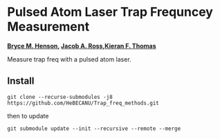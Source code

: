 # Pulsed Atom Laser Trap Frequncey Measurement
**[Bryce M. Henson](https://github.com/brycehenson), [Jacob A. Ross](https://github.com/GroundhogState),[Kieran F. Thomas](https://github.com/KF-Thomas)**  

Measure trap freq with a pulsed atom laser. 


## Install

``` 
git clone --recurse-submodules -j8 https://github.com/HeBECANU/Trap_freq_methods.git
```
then to update 
```
git submodule update --init --recursive --remote --merge
```





